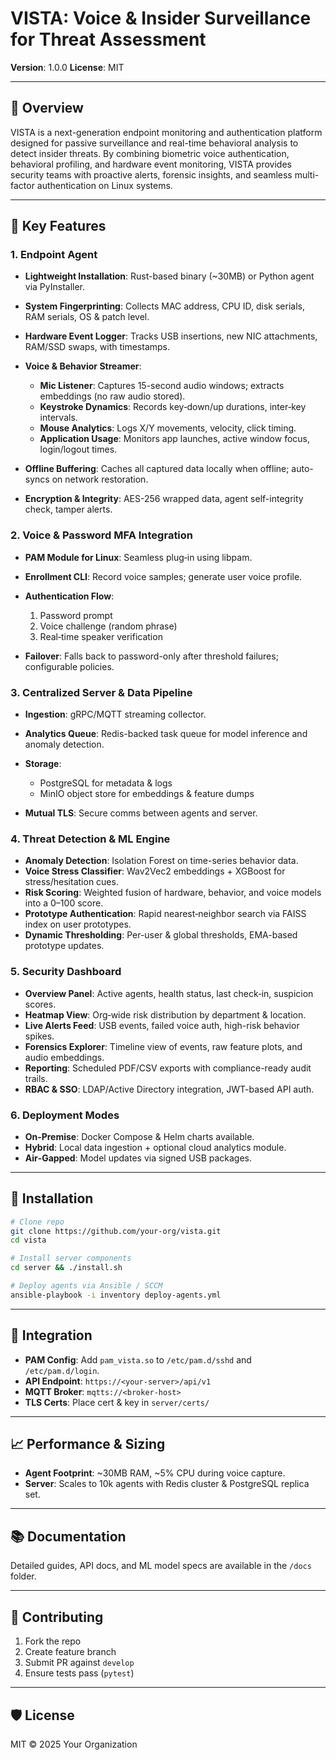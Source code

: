 # VISTA: Voice & Insider Surveillance for Threat Assessment

**Version**: 1.0.0
**License**: MIT

---

## 📝 Overview

VISTA is a next-generation endpoint monitoring and authentication platform designed for passive surveillance and real-time behavioral analysis to detect insider threats. By combining biometric voice authentication, behavioral profiling, and hardware event monitoring, VISTA provides security teams with proactive alerts, forensic insights, and seamless multi-factor authentication on Linux systems.

---

## 🚀 Key Features

### 1. Endpoint Agent

* **Lightweight Installation**: Rust-based binary (\~30MB) or Python agent via PyInstaller.
* **System Fingerprinting**: Collects MAC address, CPU ID, disk serials, RAM serials, OS & patch level.
* **Hardware Event Logger**: Tracks USB insertions, new NIC attachments, RAM/SSD swaps, with timestamps.
* **Voice & Behavior Streamer**:

  * **Mic Listener**: Captures 15-second audio windows; extracts embeddings (no raw audio stored).
  * **Keystroke Dynamics**: Records key‑down/up durations, inter‑key intervals.
  * **Mouse Analytics**: Logs X/Y movements, velocity, click timing.
  * **Application Usage**: Monitors app launches, active window focus, login/logout times.
* **Offline Buffering**: Caches all captured data locally when offline; auto-syncs on network restoration.
* **Encryption & Integrity**: AES-256 wrapped data, agent self-integrity check, tamper alerts.

### 2. Voice & Password MFA Integration

* **PAM Module for Linux**: Seamless plug‑in using libpam.
* **Enrollment CLI**: Record voice samples; generate user voice profile.
* **Authentication Flow**:

  1. Password prompt
  2. Voice challenge (random phrase)
  3. Real‑time speaker verification
* **Failover**: Falls back to password-only after threshold failures; configurable policies.

### 3. Centralized Server & Data Pipeline

* **Ingestion**: gRPC/MQTT streaming collector.
* **Analytics Queue**: Redis-backed task queue for model inference and anomaly detection.
* **Storage**:

  * PostgreSQL for metadata & logs
  * MinIO object store for embeddings & feature dumps
* **Mutual TLS**: Secure comms between agents and server.

### 4. Threat Detection & ML Engine

* **Anomaly Detection**: Isolation Forest on time-series behavior data.
* **Voice Stress Classifier**: Wav2Vec2 embeddings + XGBoost for stress/hesitation cues.
* **Risk Scoring**: Weighted fusion of hardware, behavior, and voice models into a 0–100 score.
* **Prototype Authentication**: Rapid nearest‑neighbor search via FAISS index on user prototypes.
* **Dynamic Thresholding**: Per-user & global thresholds, EMA-based prototype updates.

### 5. Security Dashboard

* **Overview Panel**: Active agents, health status, last check‑in, suspicion scores.
* **Heatmap View**: Org‑wide risk distribution by department & location.
* **Live Alerts Feed**: USB events, failed voice auth, high-risk behavior spikes.
* **Forensics Explorer**: Timeline view of events, raw feature plots, and audio embeddings.
* **Reporting**: Scheduled PDF/CSV exports with compliance-ready audit trails.
* **RBAC & SSO**: LDAP/Active Directory integration, JWT-based API auth.

### 6. Deployment Modes

* **On‑Premise**: Docker Compose & Helm charts available.
* **Hybrid**: Local data ingestion + optional cloud analytics module.
* **Air‑Gapped**: Model updates via signed USB packages.

---

## 🔧 Installation

```bash
# Clone repo
git clone https://github.com/your-org/vista.git
cd vista

# Install server components
cd server && ./install.sh

# Deploy agents via Ansible / SCCM
ansible-playbook -i inventory deploy-agents.yml
```

---

## 🔗 Integration

* **PAM Config**: Add `pam_vista.so` to `/etc/pam.d/sshd` and `/etc/pam.d/login`.
* **API Endpoint**: `https://<your-server>/api/v1`
* **MQTT Broker**: `mqtts://<broker-host>`
* **TLS Certs**: Place cert & key in `server/certs/`

---

## 📈 Performance & Sizing

* **Agent Footprint**: \~30MB RAM, \~5% CPU during voice capture.
* **Server**: Scales to 10k agents with Redis cluster & PostgreSQL replica set.

---

## 📚 Documentation

Detailed guides, API docs, and ML model specs are available in the `/docs` folder.

---

## 🤝 Contributing

1. Fork the repo
2. Create feature branch
3. Submit PR against `develop`
4. Ensure tests pass (`pytest`)

---

## 🛡️ License

MIT © 2025 Your Organization

